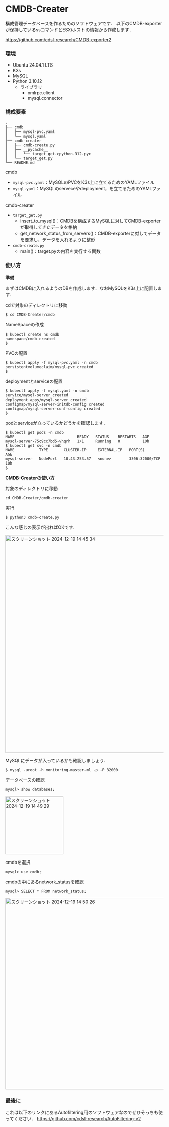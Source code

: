 # CMDB-Creater

構成管理データベースを作るためのソフトウェアです．
以下のCMDB-exporterが保持しているssコマンドとESXiホストの情報から作成します．


https://github.com/cdsl-research/CMDB-exporter2

### 環境
- Ubuntu 24.04.1 LTS
- K3s
- MySQL
- Python 3.10.12
  - ライブラリ
    - xmlrpc.client
    - mysql.connector
   

### 構成要素
```
.
├── cmdb
│   ├── mysql-pvc.yaml
│   └── mysql.yaml
├── cmdb-creater
│   ├── cmdb-create.py
│   ├── __pycache__
│   │   └── target_get.cpython-312.pyc
│   └── target_get.py
└── README.md
```


cmdb
- ```mysql-pvc.yaml```：MySQLのPVCをK3s上に立てるためのYAMLファイル
- ```mysql.yaml```：MySQLのserveceやdeployment，を立てるためのYAMLファイル

cmdb-creater
- ```target_get.py```
  - insert_to_mysql()：CMDBを構成するMySQLに対してCMDB-exporterが取得してきたデータを格納
  - get_network_status_from_servers()：CMDB-exporterに対してデータを要求し，データを入れるように整形
- ```cmdb-create.py```
  - main()：target.pyの内容を実行する関数

 ### 使い方

 **準備**

 まずはCMDBに入れるようのDBを作成します．なおMySQLをK3s上に配置します．

cdで対象のディレクトリに移動
```
$ cd CMDB-Creater/cmdb
```

NameSpaceの作成
```
$ kubectl create ns cmdb
namespace/cmdb created
$ 
```


PVCの配置
```
$ kubectl apply -f mysql-pvc.yaml -n cmdb
persistentvolumeclaim/mysql-pvc created
$
```

deploymentとserviceの配置
```
$ kubectl apply -f mysql.yaml -n cmdb
service/mysql-server created
deployment.apps/mysql-server created
configmap/mysql-server-initdb-config created
configmap/mysql-server-conf-config created
$
```

podとserviceが立っているかどうかを確認します．
```
$ kubectl get pods -n cmdb
NAME                            READY   STATUS    RESTARTS   AGE
mysql-server-75c9cc7bd5-vhqrh   1/1     Running   0          10h
$ kubectl get svc -n cmdb
NAME           TYPE       CLUSTER-IP     EXTERNAL-IP   PORT(S)          AGE
mysql-server   NodePort   10.43.253.57   <none>        3306:32000/TCP   10h
$
```


**CMDB-Createrの使い方**

対象のディレクトリに移動
```
cd CMDB-Creater/cmdb-creater
```

実行
```
$ python3 cmdb-create.py 
```

こんな感じの表示が出ればOKです．


<img width="692" alt="スクリーンショット 2024-12-19 14 45 34" src="https://github.com/user-attachments/assets/a1babed9-cbe3-4738-9c02-a760fe18a568" />


MySQLにデータが入っているかも確認しましょう．
```
$ mysql -uroot -h monitoring-master-ml -p -P 32000
```

データベースの確認
```
mysql> show databases;
```


<img width="185" alt="スクリーンショット 2024-12-19 14 49 29" src="https://github.com/user-attachments/assets/35622439-5fec-4c9d-b968-ffe0542260af" />


cmdbを選択
```
mysql> use cmdb;
```

cmdbの中にあるnetwork_statusを確認
```
mysql> SELECT * FROM network_status;
```


<img width="608" alt="スクリーンショット 2024-12-19 14 50 26" src="https://github.com/user-attachments/assets/b9caae88-2d13-49ee-abc6-09285601b438" />


### 最後に
これは以下のリンクにあるAutofiltering用のソフトウェアなのでぜひそっちも使ってください．
https://github.com/cdsl-research/AutoFiltering-v2








 

